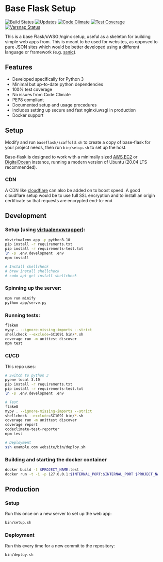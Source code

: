 # Base Flask Setup

[![Build Status](https://drone.albertyw.com/api/badges/albertyw/base-flask/status.svg)](https://drone.albertyw.com/albertyw/base-flask)
[![Updates](https://pyup.io/repos/github/albertyw/base-flask/shield.svg)](https://pyup.io/repos/github/albertyw/base-flask/)
[![Code Climate](https://codeclimate.com/github/albertyw/base-flask/badges/gpa.svg)](https://codeclimate.com/github/albertyw/base-flask)
[![Test Coverage](https://codeclimate.com/github/albertyw/base-flask/badges/coverage.svg)](https://codeclimate.com/github/albertyw/base-flask/coverage)
[![Varsnap Status](https://www.varsnap.com/project/bcc034eb-19df-42dc-aa30-8765868f10ec/varsnap_badge.svg)](https://www.varsnap.com/project/bcc034eb-19df-42dc-aa30-8765868f10ec/)

This is a base Flask/uWSGI/nginx setup, useful as a skeleton for building
simple web apps from.  This is meant to be used for websites, as opposed to
pure JSON sites which would be better developed using a different language or
framework (e.g. [sanic](https://github.com/channelcat/sanic)).

Features
--------

 - Developed specifically for Python 3
 - Minimal but up-to-date python dependencies
 - 100% test coverage
 - No issues from Code Climate
 - PEP8 compliant
 - Documented setup and usage procedures
 - Includes setting up secure and fast nginx/uwsgi in production
 - Docker support

Setup
-----

Modify and run `baseflask/scaffold.sh` to create a copy of base-flask for your
project needs, then run `bin/setup.sh` to set up the host.

Base-flask is designed to work with a minimally sized [AWS EC2](https://aws.amazon.com/ec2/instance-types/)
or [DigitalOcean](https://www.digitalocean.com/pricing/)
instance, running a modern version of Ubuntu (20.04 LTS recommended).

### CDN

A CDN like [cloudflare](https://www.cloudflare.com/) can also be added on to boost
speed.  A good cloudflare setup would be to use full SSL encryption and to
install an origin certificate so that requests are encrypted end-to-end.

Development
-----------

### Setup (using [virtualenvwrapper](https://virtualenvwrapper.readthedocs.io/en/latest/)):

```bash
mkvirtualenv app -p python3.10
pip install -r requirements.txt
pip install -r requirements-test.txt
ln -s .env.development .env
npm install

# Install shellcheck
# brew install shellcheck
# sudo apt-get install shellcheck

```

### Spinning up the server:

```bash
npm run minify
python app/serve.py
```

### Running tests:

```bash
flake8
mypy . --ignore-missing-imports --strict
shellcheck --exclude=SC1091 bin/*.sh
coverage run -m unittest discover
npm test
```

### CI/CD

This repo uses:

```bash
# Switch to python 3
pyenv local 3.10
pip install -r requirements.txt
pip install -r requirements-test.txt
ln -s .env.development .env

# Test
flake8
mypy . --ignore-missing-imports --strict
shellcheck --exclude=SC1091 bin/*.sh
coverage run -m unittest discover
coverage report
codeclimate-test-reporter
npm test

# Deployment
ssh example.com website/bin/deploy.sh
```

### Building and starting the docker container

```bash
docker build -t $PROJECT_NAME:test .
docker run -t -i -p 127.0.0.1:$INTERNAL_PORT:$INTERNAL_PORT $PROJECT_NAME:test
```

Production
----------

### Setup

Run this once on a new server to set up the web app:

```bash
bin/setup.sh
```

### Deployment

Run this every time for a new commit to the repository:

```bash
bin/deploy.sh
```
